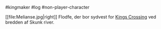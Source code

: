 #kingmaker #log #non-player-character

[[file:Melianse.jpg|right]]
Flodfe, der bor sydvest for [Kings Crossing](Kings%20Crossing.md) ved bredden af Skunk river.
